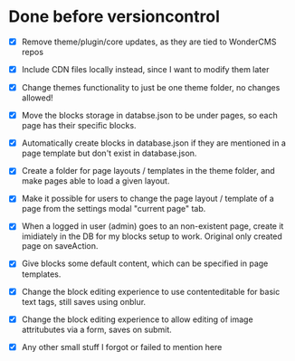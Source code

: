 # Done before versioncontrol
- [x] Remove theme/plugin/core updates, as they are tied to WonderCMS repos
- [x] Include CDN files locally instead, since I want to modify them later
- [x] Change themes functionality to just be one theme folder, no changes allowed!
- [x] Move the blocks storage in databse.json to be under pages, so each page has their specific blocks.
- [x] Automatically create blocks in database.json if they are mentioned in a page template but don't exist in database.json.
- [x] Create a folder for page layouts / templates in the theme folder, and make pages able to load a given layout.
- [x] Make it possible for users to change the page layout / template of a page from the settings modal "current page" tab.
- [x] When a logged in user (admin) goes to an non-existent page, create it imidiately in the DB for my blocks setup to work. Original only created page on saveAction.
- [x] Give blocks some default content, which can be specified in page templates.
- [x] Change the block editing experience to use contenteditable for basic text tags, still saves using onblur.
- [x] Change the block editing experience to allow editing of image attritubutes via a form, saves on submit.

- [x] Any other small stuff I forgot or failed to mention here